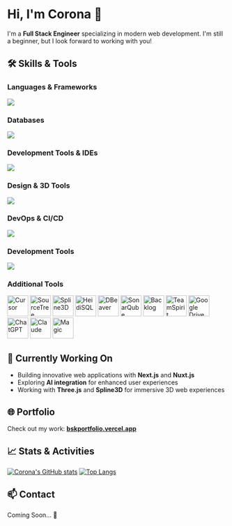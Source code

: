 # Hi, I'm Corona 👋

I'm a **Full Stack Engineer** specializing in modern web development.
I'm still a beginner, but I look forward to working with you!

## 🛠 Skills & Tools

### Languages & Frameworks

![](https://skillicons.dev/icons?i=go,js,ts,vue,php,laravel,html,css,react,nextjs,nuxtjs,express,threejs,materialui)

### Databases

![](https://skillicons.dev/icons?i=mysql,mongodb,postgres)

### Development Tools & IDEs

![](https://skillicons.dev/icons?i=git,github,gitlab,vscode,cursor)

### Design & 3D Tools

![](https://skillicons.dev/icons?i=figma)

### DevOps & CI/CD

![](https://skillicons.dev/icons?i=docker,aws,jenkins,vercel)

### Development Tools

![](https://skillicons.dev/icons?i=tailwindcss,prisma,postman,notion,discord)

### Additional Tools

<img src="https://img.icons8.com/color/48/000000/cursor.png" alt="Cursor" width="48" height="48" />
<img src="https://img.icons8.com/color/48/000000/source-tree.png" alt="SourceTree" width="48" height="48" />
<img src="https://img.icons8.com/color/48/000000/3d-modeling.png" alt="Spline3D" width="48" height="48" />
<img src="https://img.icons8.com/color/48/000000/database-administrator.png" alt="HeidiSQL" width="48" height="48" />
<img src="https://img.icons8.com/color/48/000000/beaver.png" alt="DBeaver" width="48" height="48" />
<img src="https://img.icons8.com/color/48/000000/code-analysis.png" alt="SonarQube" width="48" height="48" />
<img src="https://img.icons8.com/color/48/000000/project-management.png" alt="Backlog" width="48" height="48" />
<img src="https://img.icons8.com/color/48/000000/teamwork.png" alt="TeamSpirit" width="48" height="48" />
<img src="https://ssl.gstatic.com/images/branding/product/1x/drive_2020q4_32dp.png" alt="Google Drive" width="48" height="48" />
<img src="https://img.icons8.com/color/48/000000/chatgpt.png" alt="ChatGPT" width="48" height="48" />
<img src="https://img.icons8.com/color/48/000000/artificial-intelligence.png" alt="Claude" width="48" height="48" />
<img src="https://img.icons8.com/color/48/000000/magic-wand.png" alt="Magic" width="48" height="48" />

## 🌱 Currently Working On

- Building innovative web applications with **Next.js** and **Nuxt.js**
- Exploring **AI integration** for enhanced user experiences
- Working with **Three.js** and **Spline3D** for immersive 3D web experiences

## 🌐 Portfolio

Check out my work: **[bskportfolio.vercel.app](https://bskportfolio.vercel.app/)**

## 📈 Stats & Activities

[![Corona's GitHub stats](https://github-readme-stats.vercel.app/api?username=bskcorona-github&show_icons=true&theme=tokyonight)](https://github.com/anuraghazra/github-readme-stats)
[![Top Langs](https://github-readme-stats.vercel.app/api/top-langs/?username=bskcorona-github&layout=compact&theme=tokyonight)](https://github.com/anuraghazra/github-readme-stats)

## 📫 Contact

Coming Soon... 🚀

